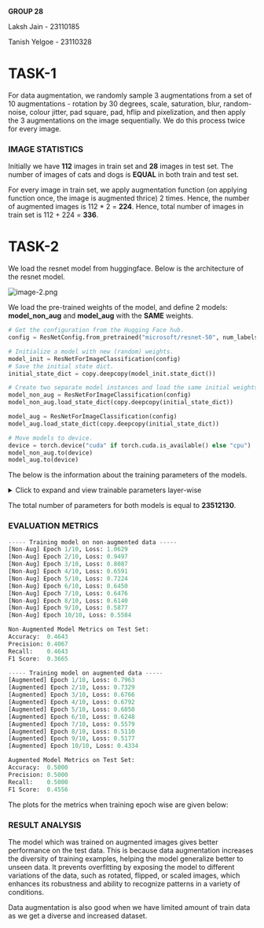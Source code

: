 **GROUP 28**

Laksh Jain - 23110185

Tanish Yelgoe - 23110328

# TASK-1

For data augmentation, we randomly sample 3 augmentations from a set of 10 augmentations - rotation by 30 degrees, scale, saturation, blur, random-noise, colour jitter, pad square, pad, hflip and pixelization, and then apply the 3 augmentations on the image sequentially. We do this process twice for every image.

### IMAGE STATISTICS

Initially we have **112** images in train set and **28** images in test set. The number of images of cats and dogs is **EQUAL** in both train and test set.

For every image in train set, we apply augmentation function (on applying function once, the image is augmented thrice) 2 times. Hence, the number of augmented images is 112 * 2 = **224**. Hence, total number of images in train set is 112 + 224 = **336**.

# TASK-2

We load the resnet model from huggingface. Below is the architecture of the resnet model.

![image-2.png](attachment:image-2.png)

We load the pre-trained weights of the model, and define 2 models: **model_non_aug** and **model_aug** with the **SAME** weights.

```python
# Get the configuration from the Hugging Face hub.
config = ResNetConfig.from_pretrained("microsoft/resnet-50", num_labels=num_classes)

# Initialize a model with new (random) weights.
model_init = ResNetForImageClassification(config)
# Save the initial state dict.
initial_state_dict = copy.deepcopy(model_init.state_dict())

# Create two separate model instances and load the same initial weights.
model_non_aug = ResNetForImageClassification(config)
model_non_aug.load_state_dict(copy.deepcopy(initial_state_dict))

model_aug = ResNetForImageClassification(config)
model_aug.load_state_dict(copy.deepcopy(initial_state_dict))

# Move models to device.
device = torch.device("cuda" if torch.cuda.is_available() else "cpu")
model_non_aug.to(device)
model_aug.to(device)

```
The below is the information about the training parameters of the models.

<details>
<summary>Click to expand and view trainable parameters layer-wise</summary>
Layer: resnet.embedder.embedder.convolution.weight | Size: torch.Size([64, 3, 7, 7]) | Requires Grad: True
Layer: resnet.embedder.embedder.normalization.weight | Size: torch.Size([64]) | Requires Grad: True
Layer: resnet.embedder.embedder.normalization.bias | Size: torch.Size([64]) | Requires Grad: True
Layer: resnet.encoder.stages.0.layers.0.shortcut.convolution.weight | Size: torch.Size([256, 64, 1, 1]) | Requires Grad: True
Layer: resnet.encoder.stages.0.layers.0.shortcut.normalization.weight | Size: torch.Size([256]) | Requires Grad: True
Layer: resnet.encoder.stages.0.layers.0.shortcut.normalization.bias | Size: torch.Size([256]) | Requires Grad: True
Layer: resnet.encoder.stages.0.layers.0.layer.0.convolution.weight | Size: torch.Size([64, 64, 1, 1]) | Requires Grad: True
Layer: resnet.encoder.stages.0.layers.0.layer.0.normalization.weight | Size: torch.Size([64]) | Requires Grad: True
Layer: resnet.encoder.stages.0.layers.0.layer.0.normalization.bias | Size: torch.Size([64]) | Requires Grad: True
Layer: resnet.encoder.stages.0.layers.0.layer.1.convolution.weight | Size: torch.Size([64, 64, 3, 3]) | Requires Grad: True
Layer: resnet.encoder.stages.0.layers.0.layer.1.normalization.weight | Size: torch.Size([64]) | Requires Grad: True
Layer: resnet.encoder.stages.0.layers.0.layer.1.normalization.bias | Size: torch.Size([64]) | Requires Grad: True
Layer: resnet.encoder.stages.0.layers.0.layer.2.convolution.weight | Size: torch.Size([256, 64, 1, 1]) | Requires Grad: True
Layer: resnet.encoder.stages.0.layers.0.layer.2.normalization.weight | Size: torch.Size([256]) | Requires Grad: True
Layer: resnet.encoder.stages.0.layers.0.layer.2.normalization.bias | Size: torch.Size([256]) | Requires Grad: True
Layer: resnet.encoder.stages.0.layers.1.layer.0.convolution.weight | Size: torch.Size([64, 256, 1, 1]) | Requires Grad: True
Layer: resnet.encoder.stages.0.layers.1.layer.0.normalization.weight | Size: torch.Size([64]) | Requires Grad: True
Layer: resnet.encoder.stages.0.layers.1.layer.0.normalization.bias | Size: torch.Size([64]) | Requires Grad: True
Layer: resnet.encoder.stages.0.layers.1.layer.1.convolution.weight | Size: torch.Size([64, 64, 3, 3]) | Requires Grad: True
Layer: resnet.encoder.stages.0.layers.1.layer.1.normalization.weight | Size: torch.Size([64]) | Requires Grad: True
Layer: resnet.encoder.stages.0.layers.1.layer.1.normalization.bias | Size: torch.Size([64]) | Requires Grad: True
Layer: resnet.encoder.stages.0.layers.1.layer.2.convolution.weight | Size: torch.Size([256, 64, 1, 1]) | Requires Grad: True
Layer: resnet.encoder.stages.0.layers.1.layer.2.normalization.weight | Size: torch.Size([256]) | Requires Grad: True
Layer: resnet.encoder.stages.0.layers.1.layer.2.normalization.bias | Size: torch.Size([256]) | Requires Grad: True
Layer: resnet.encoder.stages.0.layers.2.layer.0.convolution.weight | Size: torch.Size([64, 256, 1, 1]) | Requires Grad: True
Layer: resnet.encoder.stages.0.layers.2.layer.0.normalization.weight | Size: torch.Size([64]) | Requires Grad: True
Layer: resnet.encoder.stages.0.layers.2.layer.0.normalization.bias | Size: torch.Size([64]) | Requires Grad: True
Layer: resnet.encoder.stages.0.layers.2.layer.1.convolution.weight | Size: torch.Size([64, 64, 3, 3]) | Requires Grad: True
Layer: resnet.encoder.stages.0.layers.2.layer.1.normalization.weight | Size: torch.Size([64]) | Requires Grad: True
Layer: resnet.encoder.stages.0.layers.2.layer.1.normalization.bias | Size: torch.Size([64]) | Requires Grad: True
Layer: resnet.encoder.stages.0.layers.2.layer.2.convolution.weight | Size: torch.Size([256, 64, 1, 1]) | Requires Grad: True
Layer: resnet.encoder.stages.0.layers.2.layer.2.normalization.weight | Size: torch.Size([256]) | Requires Grad: True
Layer: resnet.encoder.stages.0.layers.2.layer.2.normalization.bias | Size: torch.Size([256]) | Requires Grad: True
Layer: resnet.encoder.stages.1.layers.0.shortcut.convolution.weight | Size: torch.Size([512, 256, 1, 1]) | Requires Grad: True
Layer: resnet.encoder.stages.1.layers.0.shortcut.normalization.weight | Size: torch.Size([512]) | Requires Grad: True
Layer: resnet.encoder.stages.1.layers.0.shortcut.normalization.bias | Size: torch.Size([512]) | Requires Grad: True
Layer: resnet.encoder.stages.1.layers.0.layer.0.convolution.weight | Size: torch.Size([128, 256, 1, 1]) | Requires Grad: True
Layer: resnet.encoder.stages.1.layers.0.layer.0.normalization.weight | Size: torch.Size([128]) | Requires Grad: True
Layer: resnet.encoder.stages.1.layers.0.layer.0.normalization.bias | Size: torch.Size([128]) | Requires Grad: True
Layer: resnet.encoder.stages.1.layers.0.layer.1.convolution.weight | Size: torch.Size([128, 128, 3, 3]) | Requires Grad: True
Layer: resnet.encoder.stages.1.layers.0.layer.1.normalization.weight | Size: torch.Size([128]) | Requires Grad: True
Layer: resnet.encoder.stages.1.layers.0.layer.1.normalization.bias | Size: torch.Size([128]) | Requires Grad: True
Layer: resnet.encoder.stages.1.layers.0.layer.2.convolution.weight | Size: torch.Size([512, 128, 1, 1]) | Requires Grad: True
Layer: resnet.encoder.stages.1.layers.0.layer.2.normalization.weight | Size: torch.Size([512]) | Requires Grad: True
Layer: resnet.encoder.stages.1.layers.0.layer.2.normalization.bias | Size: torch.Size([512]) | Requires Grad: True
Layer: resnet.encoder.stages.1.layers.1.layer.0.convolution.weight | Size: torch.Size([128, 512, 1, 1]) | Requires Grad: True
Layer: resnet.encoder.stages.1.layers.1.layer.0.normalization.weight | Size: torch.Size([128]) | Requires Grad: True
Layer: resnet.encoder.stages.1.layers.1.layer.0.normalization.bias | Size: torch.Size([128]) | Requires Grad: True
Layer: resnet.encoder.stages.1.layers.1.layer.1.convolution.weight | Size: torch.Size([128, 128, 3, 3]) | Requires Grad: True
Layer: resnet.encoder.stages.1.layers.1.layer.1.normalization.weight | Size: torch.Size([128]) | Requires Grad: True
Layer: resnet.encoder.stages.1.layers.1.layer.1.normalization.bias | Size: torch.Size([128]) | Requires Grad: True
Layer: resnet.encoder.stages.1.layers.1.layer.2.convolution.weight | Size: torch.Size([512, 128, 1, 1]) | Requires Grad: True
Layer: resnet.encoder.stages.1.layers.1.layer.2.normalization.weight | Size: torch.Size([512]) | Requires Grad: True
Layer: resnet.encoder.stages.1.layers.1.layer.2.normalization.bias | Size: torch.Size([512]) | Requires Grad: True
Layer: resnet.encoder.stages.1.layers.2.layer.0.convolution.weight | Size: torch.Size([128, 512, 1, 1]) | Requires Grad: True
Layer: resnet.encoder.stages.1.layers.2.layer.0.normalization.weight | Size: torch.Size([128]) | Requires Grad: True
Layer: resnet.encoder.stages.1.layers.2.layer.0.normalization.bias | Size: torch.Size([128]) | Requires Grad: True
Layer: resnet.encoder.stages.1.layers.2.layer.1.convolution.weight | Size: torch.Size([128, 128, 3, 3]) | Requires Grad: True
Layer: resnet.encoder.stages.1.layers.2.layer.1.normalization.weight | Size: torch.Size([128]) | Requires Grad: True
Layer: resnet.encoder.stages.1.layers.2.layer.1.normalization.bias | Size: torch.Size([128]) | Requires Grad: True
Layer: resnet.encoder.stages.1.layers.2.layer.2.convolution.weight | Size: torch.Size([512, 128, 1, 1]) | Requires Grad: True
Layer: resnet.encoder.stages.1.layers.2.layer.2.normalization.weight | Size: torch.Size([512]) | Requires Grad: True
Layer: resnet.encoder.stages.1.layers.2.layer.2.normalization.bias | Size: torch.Size([512]) | Requires Grad: True
Layer: resnet.encoder.stages.1.layers.3.layer.0.convolution.weight | Size: torch.Size([128, 512, 1, 1]) | Requires Grad: True
Layer: resnet.encoder.stages.1.layers.3.layer.0.normalization.weight | Size: torch.Size([128]) | Requires Grad: True
Layer: resnet.encoder.stages.1.layers.3.layer.0.normalization.bias | Size: torch.Size([128]) | Requires Grad: True
Layer: resnet.encoder.stages.1.layers.3.layer.1.convolution.weight | Size: torch.Size([128, 128, 3, 3]) | Requires Grad: True
Layer: resnet.encoder.stages.1.layers.3.layer.1.normalization.weight | Size: torch.Size([128]) | Requires Grad: True
Layer: resnet.encoder.stages.1.layers.3.layer.1.normalization.bias | Size: torch.Size([128]) | Requires Grad: True
Layer: resnet.encoder.stages.1.layers.3.layer.2.convolution.weight | Size: torch.Size([512, 128, 1, 1]) | Requires Grad: True
Layer: resnet.encoder.stages.1.layers.3.layer.2.normalization.weight | Size: torch.Size([512]) | Requires Grad: True
Layer: resnet.encoder.stages.1.layers.3.layer.2.normalization.bias | Size: torch.Size([512]) | Requires Grad: True
Layer: resnet.encoder.stages.2.layers.0.shortcut.convolution.weight | Size: torch.Size([1024, 512, 1, 1]) | Requires Grad: True
Layer: resnet.encoder.stages.2.layers.0.shortcut.normalization.weight | Size: torch.Size([1024]) | Requires Grad: True
Layer: resnet.encoder.stages.2.layers.0.shortcut.normalization.bias | Size: torch.Size([1024]) | Requires Grad: True
Layer: resnet.encoder.stages.2.layers.0.layer.0.convolution.weight | Size: torch.Size([256, 512, 1, 1]) | Requires Grad: True
Layer: resnet.encoder.stages.2.layers.0.layer.0.normalization.weight | Size: torch.Size([256]) | Requires Grad: True
Layer: resnet.encoder.stages.2.layers.0.layer.0.normalization.bias | Size: torch.Size([256]) | Requires Grad: True
Layer: resnet.encoder.stages.2.layers.0.layer.1.convolution.weight | Size: torch.Size([256, 256, 3, 3]) | Requires Grad: True
Layer: resnet.encoder.stages.2.layers.0.layer.1.normalization.weight | Size: torch.Size([256]) | Requires Grad: True
Layer: resnet.encoder.stages.2.layers.0.layer.1.normalization.bias | Size: torch.Size([256]) | Requires Grad: True
Layer: resnet.encoder.stages.2.layers.0.layer.2.convolution.weight | Size: torch.Size([1024, 256, 1, 1]) | Requires Grad: True
Layer: resnet.encoder.stages.2.layers.0.layer.2.normalization.weight | Size: torch.Size([1024]) | Requires Grad: True
Layer: resnet.encoder.stages.2.layers.0.layer.2.normalization.bias | Size: torch.Size([1024]) | Requires Grad: True
Layer: resnet.encoder.stages.2.layers.1.layer.0.convolution.weight | Size: torch.Size([256, 1024, 1, 1]) | Requires Grad: True
Layer: resnet.encoder.stages.2.layers.1.layer.0.normalization.weight | Size: torch.Size([256]) | Requires Grad: True
Layer: resnet.encoder.stages.2.layers.1.layer.0.normalization.bias | Size: torch.Size([256]) | Requires Grad: True
Layer: resnet.encoder.stages.2.layers.1.layer.1.convolution.weight | Size: torch.Size([256, 256, 3, 3]) | Requires Grad: True
Layer: resnet.encoder.stages.2.layers.1.layer.1.normalization.weight | Size: torch.Size([256]) | Requires Grad: True
Layer: resnet.encoder.stages.2.layers.1.layer.1.normalization.bias | Size: torch.Size([256]) | Requires Grad: True
Layer: resnet.encoder.stages.2.layers.1.layer.2.convolution.weight | Size: torch.Size([1024, 256, 1, 1]) | Requires Grad: True
Layer: resnet.encoder.stages.2.layers.1.layer.2.normalization.weight | Size: torch.Size([1024]) | Requires Grad: True
Layer: resnet.encoder.stages.2.layers.1.layer.2.normalization.bias | Size: torch.Size([1024]) | Requires Grad: True
Layer: resnet.encoder.stages.2.layers.2.layer.0.convolution.weight | Size: torch.Size([256, 1024, 1, 1]) | Requires Grad: True
Layer: resnet.encoder.stages.2.layers.2.layer.0.normalization.weight | Size: torch.Size([256]) | Requires Grad: True
Layer: resnet.encoder.stages.2.layers.2.layer.0.normalization.bias | Size: torch.Size([256]) | Requires Grad: True
Layer: resnet.encoder.stages.2.layers.2.layer.1.convolution.weight | Size: torch.Size([256, 256, 3, 3]) | Requires Grad: True
Layer: resnet.encoder.stages.2.layers.2.layer.1.normalization.weight | Size: torch.Size([256]) | Requires Grad: True
Layer: resnet.encoder.stages.2.layers.2.layer.1.normalization.bias | Size: torch.Size([256]) | Requires Grad: True
Layer: resnet.encoder.stages.2.layers.2.layer.2.convolution.weight | Size: torch.Size([1024, 256, 1, 1]) | Requires Grad: True
Layer: resnet.encoder.stages.2.layers.2.layer.2.normalization.weight | Size: torch.Size([1024]) | Requires Grad: True
Layer: resnet.encoder.stages.2.layers.2.layer.2.normalization.bias | Size: torch.Size([1024]) | Requires Grad: True
Layer: resnet.encoder.stages.2.layers.3.layer.0.convolution.weight | Size: torch.Size([256, 1024, 1, 1]) | Requires Grad: True
Layer: resnet.encoder.stages.2.layers.3.layer.0.normalization.weight | Size: torch.Size([256]) | Requires Grad: True
Layer: resnet.encoder.stages.2.layers.3.layer.0.normalization.bias | Size: torch.Size([256]) | Requires Grad: True
Layer: resnet.encoder.stages.2.layers.3.layer.1.convolution.weight | Size: torch.Size([256, 256, 3, 3]) | Requires Grad: True
Layer: resnet.encoder.stages.2.layers.3.layer.1.normalization.weight | Size: torch.Size([256]) | Requires Grad: True
Layer: resnet.encoder.stages.2.layers.3.layer.1.normalization.bias | Size: torch.Size([256]) | Requires Grad: True
Layer: resnet.encoder.stages.2.layers.3.layer.2.convolution.weight | Size: torch.Size([1024, 256, 1, 1]) | Requires Grad: True
Layer: resnet.encoder.stages.2.layers.3.layer.2.normalization.weight | Size: torch.Size([1024]) | Requires Grad: True
Layer: resnet.encoder.stages.2.layers.3.layer.2.normalization.bias | Size: torch.Size([1024]) | Requires Grad: True
Layer: resnet.encoder.stages.2.layers.4.layer.0.convolution.weight | Size: torch.Size([256, 1024, 1, 1]) | Requires Grad: True
Layer: resnet.encoder.stages.2.layers.4.layer.0.normalization.weight | Size: torch.Size([256]) | Requires Grad: True
Layer: resnet.encoder.stages.2.layers.4.layer.0.normalization.bias | Size: torch.Size([256]) | Requires Grad: True
Layer: resnet.encoder.stages.2.layers.4.layer.1.convolution.weight | Size: torch.Size([256, 256, 3, 3]) | Requires Grad: True
Layer: resnet.encoder.stages.2.layers.4.layer.1.normalization.weight | Size: torch.Size([256]) | Requires Grad: True
Layer: resnet.encoder.stages.2.layers.4.layer.1.normalization.bias | Size: torch.Size([256]) | Requires Grad: True
Layer: resnet.encoder.stages.2.layers.4.layer.2.convolution.weight | Size: torch.Size([1024, 256, 1, 1]) | Requires Grad: True
Layer: resnet.encoder.stages.2.layers.4.layer.2.normalization.weight | Size: torch.Size([1024]) | Requires Grad: True
Layer: resnet.encoder.stages.2.layers.4.layer.2.normalization.bias | Size: torch.Size([1024]) | Requires Grad: True
Layer: resnet.encoder.stages.2.layers.5.layer.0.convolution.weight | Size: torch.Size([256, 1024, 1, 1]) | Requires Grad: True
Layer: resnet.encoder.stages.2.layers.5.layer.0.normalization.weight | Size: torch.Size([256]) | Requires Grad: True
Layer: resnet.encoder.stages.2.layers.5.layer.0.normalization.bias | Size: torch.Size([256]) | Requires Grad: True
Layer: resnet.encoder.stages.2.layers.5.layer.1.convolution.weight | Size: torch.Size([256, 256, 3, 3]) | Requires Grad: True
Layer: resnet.encoder.stages.2.layers.5.layer.1.normalization.weight | Size: torch.Size([256]) | Requires Grad: True
Layer: resnet.encoder.stages.2.layers.5.layer.1.normalization.bias | Size: torch.Size([256]) | Requires Grad: True
Layer: resnet.encoder.stages.2.layers.5.layer.2.convolution.weight | Size: torch.Size([1024, 256, 1, 1]) | Requires Grad: True
Layer: resnet.encoder.stages.2.layers.5.layer.2.normalization.weight | Size: torch.Size([1024]) | Requires Grad: True
Layer: resnet.encoder.stages.2.layers.5.layer.2.normalization.bias | Size: torch.Size([1024]) | Requires Grad: True
Layer: resnet.encoder.stages.3.layers.0.shortcut.convolution.weight | Size: torch.Size([2048, 1024, 1, 1]) | Requires Grad: True
Layer: resnet.encoder.stages.3.layers.0.shortcut.normalization.weight | Size: torch.Size([2048]) | Requires Grad: True
Layer: resnet.encoder.stages.3.layers.0.shortcut.normalization.bias | Size: torch.Size([2048]) | Requires Grad: True
Layer: resnet.encoder.stages.3.layers.0.layer.0.convolution.weight | Size: torch.Size([512, 1024, 1, 1]) | Requires Grad: True
Layer: resnet.encoder.stages.3.layers.0.layer.0.normalization.weight | Size: torch.Size([512]) | Requires Grad: True
Layer: resnet.encoder.stages.3.layers.0.layer.0.normalization.bias | Size: torch.Size([512]) | Requires Grad: True
Layer: resnet.encoder.stages.3.layers.0.layer.1.convolution.weight | Size: torch.Size([512, 512, 3, 3]) | Requires Grad: True
Layer: resnet.encoder.stages.3.layers.0.layer.1.normalization.weight | Size: torch.Size([512]) | Requires Grad: True
Layer: resnet.encoder.stages.3.layers.0.layer.1.normalization.bias | Size: torch.Size([512]) | Requires Grad: True
Layer: resnet.encoder.stages.3.layers.0.layer.2.convolution.weight | Size: torch.Size([2048, 512, 1, 1]) | Requires Grad: True
Layer: resnet.encoder.stages.3.layers.0.layer.2.normalization.weight | Size: torch.Size([2048]) | Requires Grad: True
Layer: resnet.encoder.stages.3.layers.0.layer.2.normalization.bias | Size: torch.Size([2048]) | Requires Grad: True
Layer: resnet.encoder.stages.3.layers.1.layer.0.convolution.weight | Size: torch.Size([512, 2048, 1, 1]) | Requires Grad: True
Layer: resnet.encoder.stages.3.layers.1.layer.0.normalization.weight | Size: torch.Size([512]) | Requires Grad: True
Layer: resnet.encoder.stages.3.layers.1.layer.0.normalization.bias | Size: torch.Size([512]) | Requires Grad: True
Layer: resnet.encoder.stages.3.layers.1.layer.1.convolution.weight | Size: torch.Size([512, 512, 3, 3]) | Requires Grad: True
Layer: resnet.encoder.stages.3.layers.1.layer.1.normalization.weight | Size: torch.Size([512]) | Requires Grad: True
Layer: resnet.encoder.stages.3.layers.1.layer.1.normalization.bias | Size: torch.Size([512]) | Requires Grad: True
Layer: resnet.encoder.stages.3.layers.1.layer.2.convolution.weight | Size: torch.Size([2048, 512, 1, 1]) | Requires Grad: True
Layer: resnet.encoder.stages.3.layers.1.layer.2.normalization.weight | Size: torch.Size([2048]) | Requires Grad: True
Layer: resnet.encoder.stages.3.layers.1.layer.2.normalization.bias | Size: torch.Size([2048]) | Requires Grad: True
Layer: resnet.encoder.stages.3.layers.2.layer.0.convolution.weight | Size: torch.Size([512, 2048, 1, 1]) | Requires Grad: True
Layer: resnet.encoder.stages.3.layers.2.layer.0.normalization.weight | Size: torch.Size([512]) | Requires Grad: True
Layer: resnet.encoder.stages.3.layers.2.layer.0.normalization.bias | Size: torch.Size([512]) | Requires Grad: True
Layer: resnet.encoder.stages.3.layers.2.layer.1.convolution.weight | Size: torch.Size([512, 512, 3, 3]) | Requires Grad: True
Layer: resnet.encoder.stages.3.layers.2.layer.1.normalization.weight | Size: torch.Size([512]) | Requires Grad: True
Layer: resnet.encoder.stages.3.layers.2.layer.1.normalization.bias | Size: torch.Size([512]) | Requires Grad: True
Layer: resnet.encoder.stages.3.layers.2.layer.2.convolution.weight | Size: torch.Size([2048, 512, 1, 1]) | Requires Grad: True
Layer: resnet.encoder.stages.3.layers.2.layer.2.normalization.weight | Size: torch.Size([2048]) | Requires Grad: True
Layer: resnet.encoder.stages.3.layers.2.layer.2.normalization.bias | Size: torch.Size([2048]) | Requires Grad: True
Layer: classifier.1.weight | Size: torch.Size([2, 2048]) | Requires Grad: True
Layer: classifier.1.bias | Size: torch.Size([2]) | Requires Grad: True
</details>

The total number of parameters for both models is equal to **23512130**.

### EVALUATION METRICS

```python
----- Training model on non-augmented data -----
[Non-Aug] Epoch 1/10, Loss: 1.0629
[Non-Aug] Epoch 2/10, Loss: 0.9497
[Non-Aug] Epoch 3/10, Loss: 0.8087
[Non-Aug] Epoch 4/10, Loss: 0.6591
[Non-Aug] Epoch 5/10, Loss: 0.7224
[Non-Aug] Epoch 6/10, Loss: 0.6450
[Non-Aug] Epoch 7/10, Loss: 0.6476
[Non-Aug] Epoch 8/10, Loss: 0.6140
[Non-Aug] Epoch 9/10, Loss: 0.5877
[Non-Aug] Epoch 10/10, Loss: 0.5584

Non-Augmented Model Metrics on Test Set:
Accuracy:  0.4643
Precision: 0.4067
Recall:    0.4643
F1 Score:  0.3665

----- Training model on augmented data -----
[Augmented] Epoch 1/10, Loss: 0.7963
[Augmented] Epoch 2/10, Loss: 0.7329
[Augmented] Epoch 3/10, Loss: 0.6766
[Augmented] Epoch 4/10, Loss: 0.6792
[Augmented] Epoch 5/10, Loss: 0.6050
[Augmented] Epoch 6/10, Loss: 0.6248
[Augmented] Epoch 7/10, Loss: 0.5579
[Augmented] Epoch 8/10, Loss: 0.5110
[Augmented] Epoch 9/10, Loss: 0.5177
[Augmented] Epoch 10/10, Loss: 0.4334

Augmented Model Metrics on Test Set:
Accuracy:  0.5000
Precision: 0.5000
Recall:    0.5000
F1 Score:  0.4556
```

The plots for the metrics when training epoch wise are given below:

### RESULT ANALYSIS

The model which was trained on augmented images gives better performance on the test data. This is because data augmentation increases the diversity of training examples, helping the model generalize better to unseen data. It prevents overfitting by exposing the model to different variations of the data, such as rotated, flipped, or scaled images, which enhances its robustness and ability to recognize patterns in a variety of conditions.

Data augmentation is also good when we have limited amount of train data as we get a diverse and increased dataset.
